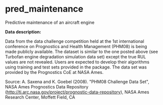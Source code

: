 # pred_maintenance
Predictive maintenance of an aircraft engine


**Data description:**

Data from the data challenge competition held at the 1st international conference on Prognostics and Health Management (PHM08) is being made publicly available. The dataset is similar to the one posted above (see Turbofan engine degradation simulation data set) except the true RUL values are not revealed. Users are expected to develop their algorithms using training and test sets provided in the package. The data set was provided by the Prognostics CoE at NASA Ames. 

Source: 
A. Saxena and K. Goebel (2008). "PHM08 Challenge Data Set", NASA Ames Prognostics Data Repository (http://ti.arc.nasa.gov/project/prognostic-data-repository), NASA Ames Research Center, Moffett Field, CA
